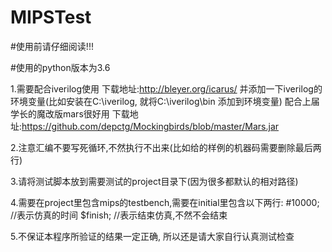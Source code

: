 # MIPSTest

#使用前请仔细阅读!!! 

#使用的python版本为3.6

1.需要配合iverilog使用  下载地址:http://bleyer.org/icarus/ 
  并添加一下iverilog的环境变量(比如安装在C:\iverilog, 就将C:\iverilog\bin 添加到环境变量)
  配合上届学长的魔改版mars很好用  下载地址:https://github.com/depctg/Mockingbirds/blob/master/Mars.jar
  
2.注意汇编不要写死循环,不然执行不出来(比如给的样例的机器码需要删除最后两行)

3.请将测试脚本放到需要测试的project目录下(因为很多都默认的相对路径)

4.需要在project里包含mips的testbench,需要在initial里包含以下两行:
    #10000;     //表示仿真的时间
    $finish;    //表示结束仿真,不然不会结束

5.不保证本程序所验证的结果一定正确, 所以还是请大家自行认真测试检查